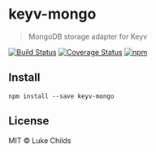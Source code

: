 # keyv-mongo

> MongoDB storage adapter for Keyv

[![Build Status](https://travis-ci.org/lukechilds/keyv-mongo.svg?branch=master)](https://travis-ci.org/lukechilds/keyv-mongo)
[![Coverage Status](https://coveralls.io/repos/github/lukechilds/keyv-mongo/badge.svg?branch=master)](https://coveralls.io/github/lukechilds/keyv-mongo?branch=master)
[![npm](https://img.shields.io/npm/v/keyv-mongo.svg)](https://www.npmjs.com/package/keyv-mongo)

## Install

```shell
npm install --save keyv-mongo
```

## License

MIT © Luke Childs
